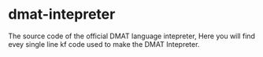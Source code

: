 # dmat-intepreter
The source code of the official DMAT language intepreter, Here you will find evey single line kf code used to make the DMAT Intepreter.

